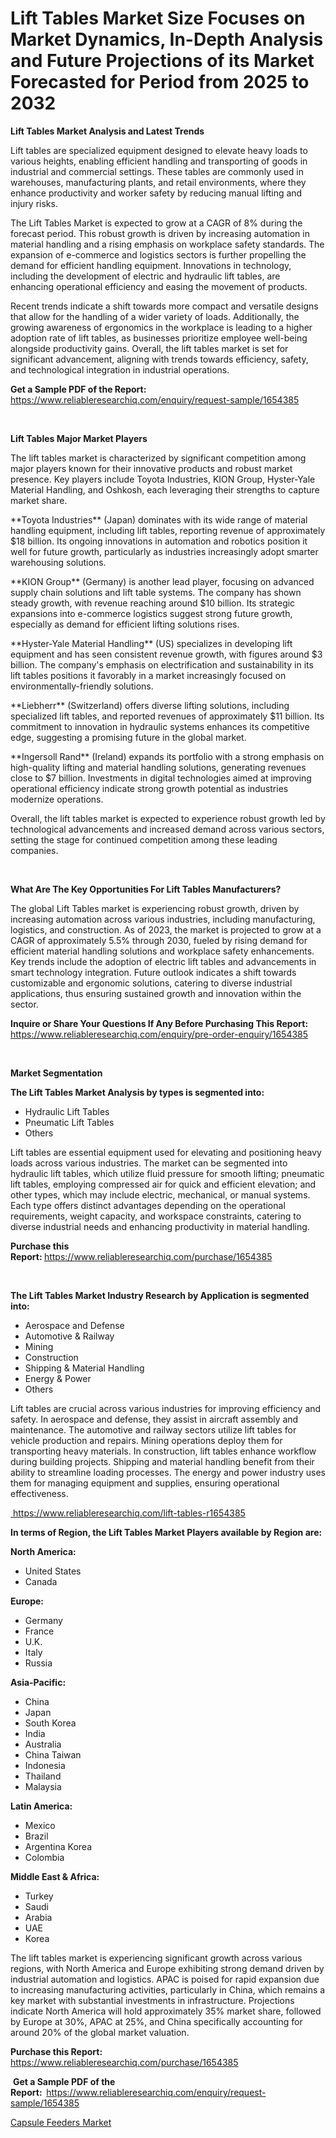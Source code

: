 <p><h1>Lift Tables Market Size Focuses on Market Dynamics, In-Depth Analysis and Future Projections of its Market Forecasted for Period from 2025 to 2032</h1></p><p><strong>Lift Tables Market Analysis and Latest Trends</strong></p>
<p><p>Lift tables are specialized equipment designed to elevate heavy loads to various heights, enabling efficient handling and transporting of goods in industrial and commercial settings. These tables are commonly used in warehouses, manufacturing plants, and retail environments, where they enhance productivity and worker safety by reducing manual lifting and injury risks.</p><p>The Lift Tables Market is expected to grow at a CAGR of 8% during the forecast period. This robust growth is driven by increasing automation in material handling and a rising emphasis on workplace safety standards. The expansion of e-commerce and logistics sectors is further propelling the demand for efficient handling equipment. Innovations in technology, including the development of electric and hydraulic lift tables, are enhancing operational efficiency and easing the movement of products.</p><p>Recent trends indicate a shift towards more compact and versatile designs that allow for the handling of a wider variety of loads. Additionally, the growing awareness of ergonomics in the workplace is leading to a higher adoption rate of lift tables, as businesses prioritize employee well-being alongside productivity gains. Overall, the lift tables market is set for significant advancement, aligning with trends towards efficiency, safety, and technological integration in industrial operations.</p></p>
<p><strong>Get a Sample PDF of the Report:&nbsp;</strong> <a href="https://www.reliableresearchiq.com/enquiry/request-sample/1654385?utm_campaign=2224&utm_medium=2&utm_source=Github&utm_content=ia&utm_term=23022025&utm_id=lift-tables">https://www.reliableresearchiq.com/enquiry/request-sample/1654385</a></p>
<p>&nbsp;</p>
<p><strong>Lift Tables Major Market Players</strong></p>
<p><p>The lift tables market is characterized by significant competition among major players known for their innovative products and robust market presence. Key players include Toyota Industries, KION Group, Hyster-Yale Material Handling, and Oshkosh, each leveraging their strengths to capture market share.</p><p>**Toyota Industries** (Japan) dominates with its wide range of material handling equipment, including lift tables, reporting revenue of approximately $18 billion. Its ongoing innovations in automation and robotics position it well for future growth, particularly as industries increasingly adopt smarter warehousing solutions.</p><p>**KION Group** (Germany) is another lead player, focusing on advanced supply chain solutions and lift table systems. The company has shown steady growth, with revenue reaching around $10 billion. Its strategic expansions into e-commerce logistics suggest strong future growth, especially as demand for efficient lifting solutions rises.</p><p>**Hyster-Yale Material Handling** (US) specializes in developing lift equipment and has seen consistent revenue growth, with figures around $3 billion. The company's emphasis on electrification and sustainability in its lift tables positions it favorably in a market increasingly focused on environmentally-friendly solutions.</p><p>**Liebherr** (Switzerland) offers diverse lifting solutions, including specialized lift tables, and reported revenues of approximately $11 billion. Its commitment to innovation in hydraulic systems enhances its competitive edge, suggesting a promising future in the global market.</p><p>**Ingersoll Rand** (Ireland) expands its portfolio with a strong emphasis on high-quality lifting and material handling solutions, generating revenues close to $7 billion. Investments in digital technologies aimed at improving operational efficiency indicate strong growth potential as industries modernize operations.</p><p>Overall, the lift tables market is expected to experience robust growth led by technological advancements and increased demand across various sectors, setting the stage for continued competition among these leading companies.</p></p>
<p>&nbsp;</p>
<p><strong>What Are The Key Opportunities For Lift Tables Manufacturers?</strong></p>
<p><p>The global Lift Tables market is experiencing robust growth, driven by increasing automation across various industries, including manufacturing, logistics, and construction. As of 2023, the market is projected to grow at a CAGR of approximately 5.5% through 2030, fueled by rising demand for efficient material handling solutions and workplace safety enhancements. Key trends include the adoption of electric lift tables and advancements in smart technology integration. Future outlook indicates a shift towards customizable and ergonomic solutions, catering to diverse industrial applications, thus ensuring sustained growth and innovation within the sector.</p></p>
<p><strong>Inquire or Share Your Questions If Any Before Purchasing This Report:</strong> <a href="https://www.reliableresearchiq.com/enquiry/pre-order-enquiry/1654385?utm_campaign=2224&utm_medium=2&utm_source=Github&utm_content=ia&utm_term=23022025&utm_id=lift-tables">https://www.reliableresearchiq.com/enquiry/pre-order-enquiry/1654385</a></p>
<p>&nbsp;</p>
<p><strong>Market Segmentation</strong></p>
<p><strong>The Lift Tables Market Analysis by types is segmented into:</strong></p>
<p><ul><li>Hydraulic Lift Tables</li><li>Pneumatic Lift Tables</li><li>Others</li></ul></p>
<p><p>Lift tables are essential equipment used for elevating and positioning heavy loads across various industries. The market can be segmented into hydraulic lift tables, which utilize fluid pressure for smooth lifting; pneumatic lift tables, employing compressed air for quick and efficient elevation; and other types, which may include electric, mechanical, or manual systems. Each type offers distinct advantages depending on the operational requirements, weight capacity, and workspace constraints, catering to diverse industrial needs and enhancing productivity in material handling.</p></p>
<p><strong>Purchase this Report:&nbsp;</strong><a href="https://www.reliableresearchiq.com/purchase/1654385?utm_campaign=2224&utm_medium=2&utm_source=Github&utm_content=ia&utm_term=23022025&utm_id=lift-tables">https://www.reliableresearchiq.com/purchase/1654385</a></p>
<p>&nbsp;</p>
<p><strong>The Lift Tables Market Industry Research by Application is segmented into:</strong></p>
<p><ul><li>Aerospace and Defense</li><li>Automotive & Railway</li><li>Mining</li><li>Construction</li><li>Shipping & Material Handling</li><li>Energy & Power</li><li>Others</li></ul></p>
<p><p>Lift tables are crucial across various industries for improving efficiency and safety. In aerospace and defense, they assist in aircraft assembly and maintenance. The automotive and railway sectors utilize lift tables for vehicle production and repairs. Mining operations deploy them for transporting heavy materials. In construction, lift tables enhance workflow during building projects. Shipping and material handling benefit from their ability to streamline loading processes. The energy and power industry uses them for managing equipment and supplies, ensuring operational effectiveness.</p></p>
<p><a href="https://www.reliableresearchiq.com/lift-tables-r1654385?utm_campaign=2224&utm_medium=2&utm_source=Github&utm_content=ia&utm_term=23022025&utm_id=lift-tables">&nbsp;https://www.reliableresearchiq.com/lift-tables-r1654385</a></p>
<p><strong>In terms of Region, the Lift Tables Market Players available by Region are:</strong></p>
<p>
    <p> <strong> North America: </strong>
        <ul>
            <li>United States</li>
            <li>Canada</li>
        </ul>
        </p> 
    <p> <strong> Europe: </strong>
        <ul>
            <li>Germany</li>
            <li>France</li>
            <li>U.K.</li>
            <li>Italy</li>
            <li>Russia</li>
        </ul>
        </p> 
    <p> <strong> Asia-Pacific: </strong>
        <ul>
            <li>China</li>
            <li>Japan</li>
            <li>South Korea</li>
            <li>India</li>
            <li>Australia</li>
            <li>China Taiwan</li>
            <li>Indonesia</li>
            <li>Thailand</li>
            <li>Malaysia</li>
        </ul>
        </p> 
    <p> <strong> Latin America: </strong>
        <ul>
            <li>Mexico</li>
            <li>Brazil</li>
            <li>Argentina Korea</li>
            <li>Colombia</li>
        </ul>
        </p> 
    <p> <strong> Middle East & Africa: </strong>
        <ul>
            <li>Turkey</li>
            <li>Saudi</li>
            <li>Arabia</li>
            <li>UAE</li>
            <li>Korea</li>
        </ul>
    </p>
    </p>
<p><p>The lift tables market is experiencing significant growth across various regions, with North America and Europe exhibiting strong demand driven by industrial automation and logistics. APAC is poised for rapid expansion due to increasing manufacturing activities, particularly in China, which remains a key market with substantial investments in infrastructure. Projections indicate North America will hold approximately 35% market share, followed by Europe at 30%, APAC at 25%, and China specifically accounting for around 20% of the global market valuation.</p></p>
<p><strong>Purchase this Report: </strong><a href="https://www.reliableresearchiq.com/purchase/1654385?utm_campaign=2224&utm_medium=2&utm_source=Github&utm_content=ia&utm_term=23022025&utm_id=lift-tables">https://www.reliableresearchiq.com/purchase/1654385</a></p>
<p>&nbsp;<strong>Get a Sample PDF of the Report:&nbsp;&nbsp;</strong><a href="https://www.reliableresearchiq.com/enquiry/request-sample/1654385?utm_campaign=2224&utm_medium=2&utm_source=Github&utm_content=ia&utm_term=23022025&utm_id=lift-tables">https://www.reliableresearchiq.com/enquiry/request-sample/1654385</a></p>
<p><strong></strong></p>
<p><p><a href="https://github.com/gerdabatiskzv9/Market-Research-Report-List-1/blob/main/capsule-feeders-market.md?utm_campaign=2224&utm_medium=2&utm_source=Github&utm_content=ia&utm_term=23022025&utm_id=lift-tables">Capsule Feeders Market</a></p></p>